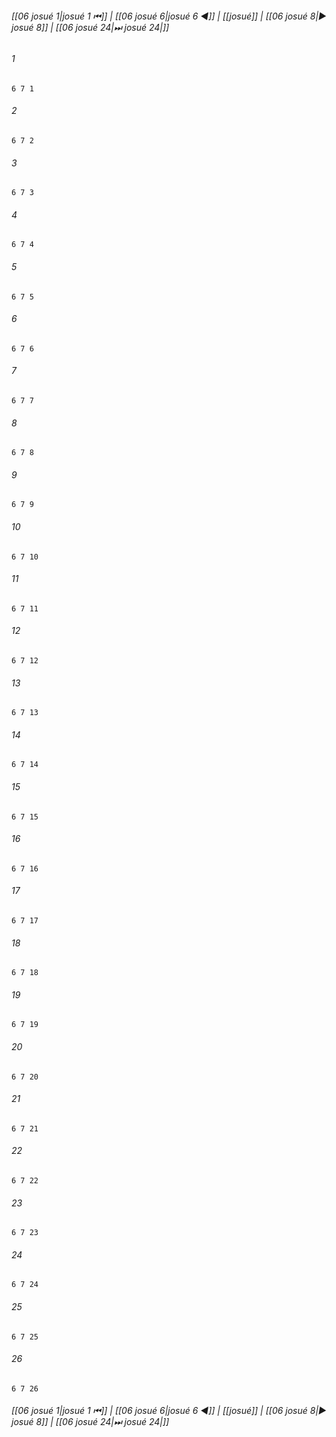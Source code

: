 
###### [[06 josué 1|josué 1 ⏮]] | [[06 josué 6|josué 6 ◀]] | [[josué]] | [[06 josué 8|▶ josué 8]] | [[06 josué 24|⏭ josué 24|]]

###### 1
``` verse
6 7 1 
```
###### 2
``` verse
6 7 2 
```
###### 3
``` verse
6 7 3 
```
###### 4
``` verse
6 7 4 
```
###### 5
``` verse
6 7 5 
```
###### 6
``` verse
6 7 6 
```
###### 7
``` verse
6 7 7 
```
###### 8
``` verse
6 7 8 
```
###### 9
``` verse
6 7 9 
```
###### 10
``` verse
6 7 10 
```
###### 11
``` verse
6 7 11 
```
###### 12
``` verse
6 7 12 
```
###### 13
``` verse
6 7 13 
```
###### 14
``` verse
6 7 14 
```
###### 15
``` verse
6 7 15 
```
###### 16
``` verse
6 7 16 
```
###### 17
``` verse
6 7 17 
```
###### 18
``` verse
6 7 18 
```
###### 19
``` verse
6 7 19 
```
###### 20
``` verse
6 7 20 
```
###### 21
``` verse
6 7 21 
```
###### 22
``` verse
6 7 22 
```
###### 23
``` verse
6 7 23 
```
###### 24
``` verse
6 7 24 
```
###### 25
``` verse
6 7 25 
```
###### 26
``` verse
6 7 26 
```

###### [[06 josué 1|josué 1 ⏮]] | [[06 josué 6|josué 6 ◀]] | [[josué]] | [[06 josué 8|▶ josué 8]] | [[06 josué 24|⏭ josué 24|]]

